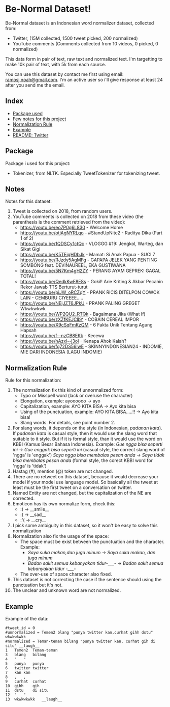# Be-Normal Dataset!

Be-Normal dataset is an Indonesian word normalizer dataset, collected from:
- Twitter, (15M collected, 1500 tweet picked, 200 normalized)
- YouTube comments (Comments collected from 10 videos, 0 picked, 0 normalized)

This data form in pair of text, raw text and normalized text. I'm targetting to make 10k pair of text, with 5k from each source.

You can use this dataset by contact me first using email: ramosj.noah@gmail.com. I'm an active user so i'll give response at least 24 after you send me the email.

## Index
- [Package used](#package)
- [Few notes for this project](#notes)
- [Normalization Rule](#normalization-rule)
- [Example](#example)
- [README: Twitter](twitter/README.md)

## Package
Package i used for this project:
- Tokenizer, from NLTK. Especially TweetTokenizer for tokenizing tweet.

## Notes
Notes for this dataset:
1. Tweet is collected on 2018, from random users.
2. YouTube comments is collected on 2018 from these video (the parenthesis is the comment retrieved from the video):
	- https://youtu.be/eo7P0g6L830 - Welcome Home 
	- https://youtu.be/otjAgNYRLqo - #StandUpNite2 - Raditya Dika (Part 1 of 2)
	- https://youtu.be/1QDSCy1ctQc - VLOGGG #19: Jengkol, Warteg, dan Sikat Gigi
	- https://youtu.be/K5TEigHDbJk - Mamat: Si Anak Papua - SUCI 7
	- https://youtu.be/RJzdy5AgMFg - GAPAPA JELEK YANG PENTING SOMBONG feat. DEVINAUREEL, EKA GUSTIWANA
	- https://youtu.be/5N7Km4gH2ZY - PERANG AYAM GEPREK! GAGAL TOTAL!
	- https://youtu.be/QedkKwF8E8s - Gokil! Arie Kriting & Akbar Pecahin Rekor Jawab TTS Berturut-turut
	- https://youtu.be/piJW_oRCZqY - PRANK RICIS DITELPON COWOK LAIN - CEMBURU CIYEEEE.....
	- https://youtu.be/NEjJZT6JPkU - PRANK PALING GREGET Wkwkwkwk
	- https://youtu.be/WP2QU2_RTQk - Bagaimana Jika (What If)
	- https://youtu.be/zXZfKEJCIbY - COBAIN CEREAL IMPOR
	- https://youtu.be/X9cSqFmKzQM - 6 Fakta Unik Tentang Agung Hapsah
	- https://youtu.be/f--nzCB8EKk - Kecewa
	- https://youtu.be/hAzxl--j3oI - Kenapa Ahok Kalah?
	- https://youtu.be/fg72DS56lwE - SKINNYINDONESIAN24 - INDOMIE, MIE DARI INDONESIA (LAGU INDOMIE)

## Normalization Rule
Rule for this normalization:
1. The normalization fix this kind of unnormalized form:
	- Typo or Misspell word (lack or overuse the character)
	- Elongation, example: ayoooooo -> ayo
	- Capitalization, example: AYO KITA BISA -> Ayo kita bisa
	- Using of the punctuation, example: AYO KITA BISA.....!! -> Ayo kita bisa!
	- Slang words. For details, see point number 2.
2. For slang words, it depends on the style (in Indonesian, _padanan kata_). If _padanan kata_ is casual style, then it would use the slang word that suitable to it style. But if it is formal style, than it would use the word on KBBI (Kamus Besar Bahasa Indonesia).
Example:
_Gue ngga bisa seperti ini_ -> _Gue enggak bisa seperti ini_ (casual style, the correct slang word of 'ngga' is 'enggak')
_Saya ngga bisa membalas pesan anda_ -> _Saya tidak bisa membalas pesan anda_ (formal style, the corect KBBI word for 'ngga' is 'tidak')
3. Hastag (#), mention (@) token are not changed.
4. There are no retweet on this dataset, because it would decrease your model if your model use language model. So basically all the tweet at least must be the first tweet on a conversation on twitter.
5. Named Entity are not changed, but the capitalization of the NE are corrected.
6. Emoticon has its own normalize form, check this:
	- :) -> \_\_smile\_\_
	- :( -> \_\_sad\_\_
	- :'( -> \_\_cry\_\_
7. I pick some ambiguity in this dataset, so it won't be easy to solve this normalization
8. Normalization also fix the usage of the space:
	 - The space must be exist between the punctuation and the character. Example: 
	 	- _Saya suka makan,dan juga minum_ -> _Saya suka makan, dan juga minum_
	 	- _Badan sakit semua kebanyakan tidur-\_\_\_-_ -> _Badan sakit semua kebanyakan tidur -\_\_\_-_
	 - The over-use of space character also fixed.
9. This dataset is not correcting the case if the sentence should using the punctuation but it's not.
10. The unclear and unknown word are not normalized. 

## Example
Example of the data:

```
#tweet_id = 0
#unnormalized = Temen2 blang "punya twitter kan,curhat gihh dstu" wkwkwkwkk
#normalized = Teman-teman bilang "punya twitter kan, curhat gih di situ" __laugh__
1	Temen2	Teman-teman	
3	blang	bilang	
4	"	"	
5	punya	punya	
6	twitter	twitter	
7	kan	kan	
8	,	,	
9	curhat	curhat	
10	gihh	gih	
11	dstu	di situ	
12	"	"	
13	wkwkwkwkk	__laugh__
```

